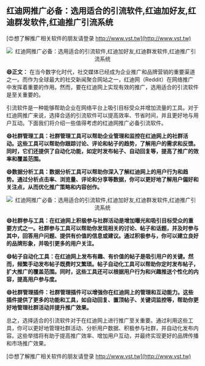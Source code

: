 ## **红迪网推广必备：选用适合的引流软件,红迪加好友,红迪群发软件,红迪推广引流系统**

[😍想了解推广相关软件的朋友请登录 http://www.vst.tw](http://www.vst.tw)

 <center><img src="https://vst.tw/MP4/tuiguang/png/7.png" alt="红迪网推广必备：选用适合的引流软件,红迪加好友,红迪群发软件,红迪推广引流系统"></center>

**😄正文：**
在当今数字化时代，社交媒体已经成为企业推广和品牌营销的重要渠道之一。而作为全球最大的社交新闻聚合网站之一，红迪网（Reddit）在网络推广中发挥着重要的作用。然而，要在红迪网上实现有效的推广，选用适合的引流软件是至关重要的。

引流软件是一种能够帮助企业在网络平台上吸引目标受众并增加流量的工具。对于红迪网推广来说，选择合适的引流软件可以提高效率、节省时间，并且更好地与用户互动。下面我们将介绍一些值得考虑的红迪网推广必备引流软件。

**😄社群管理工具：社群管理工具可以帮助企业管理和监控在红迪网上的社群活动。这些工具可以帮助你跟踪讨论、评论和帖子的趋势，了解用户的需求和反馈。同时，它们还提供了自动化功能，如定时发布帖子、自动回复等，提高了推广的效率和覆盖范围。**

**😄数据分析工具：数据分析工具可以帮助你深入了解红迪网上的用户行为和趋势。通过分析点击率、浏览量、评论和分享等数据，你可以更好地了解用户偏好和关注点，从而优化推广策略和内容创作。**

 <center><img src="https://vst.tw/MP4/tuiguang/png/7.png" alt="红迪网推广必备：选用适合的引流软件,红迪加好友,红迪群发软件,红迪推广引流系统"></center>

**😄社群参与工具：在红迪网上积极参与社群活动是增加曝光和吸引目标受众的重要方式之一。社群参与工具可以帮助你发现相关的讨论、帖子和话题，并及时参与其中，回答用户问题、提供有价值的信息或建议。通过积极参与，你可以建立良好的品牌形象，并吸引更多的用户关注。**

**😄帖子自动化工具：在红迪网上发布有趣、有价值的帖子是吸引用户的关键。然而，频繁手动发布帖子既费时又繁琐。帖子自动化工具可以帮助你定时发布帖子，扩大推广的覆盖范围。同时，这些工具还可以根据用户行为和兴趣推送个性化的内容，提高用户参与度。**

**😄社群管理插件：社群管理插件可以增强你在红迪网上的管理和互动能力。这些插件提供了更多的功能和工具，如自动回复、置顶帖子、关键词监控等，帮助你更好地管理社群活动并提升推广效果。**

总之，选择适合的引流软件对于在红迪网上进行推广至关重要。通过利用这些工具，你可以更好地管理社群活动、分析用户数据、积极参与社群，并自动化发布内容。这些举措将有助于提高推广效率、增加用户互动，并最终实现更好的品牌传播和市场推广效果。

[😍想了解推广相关软件的朋友请登录 http://www.vst.tw](http://www.vst.tw)



